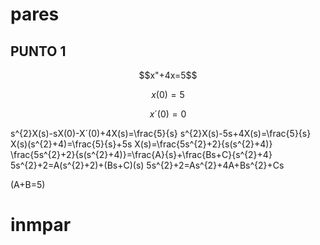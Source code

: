# pares
## PUNTO 1


$$x"+4x=5$$ 

$$x(0)=5$$           

$$x´(0)=0$$

s^{2}X(s)-sX(0)-X´(0)+4X(s)=\frac{5}{s}
s^{2}X(s)-5s+4X(s)=\frac{5}{s}
X(s)(s^{2}+4)=\frac{5}{s}+5s
X(s)=\frac{5s^{2}+2}{s(s^{2}+4)}
\frac{5s^{2}+2}{s(s^{2}+4)}=\frac{A}{s}+\frac{Bs+C}{s^{2}+4}
5s^{2}+2=A(s^{2}+2)+(Bs+C)(s)
5s^{2}+2=As^{2}+4A+Bs^{2}+Cs

(A+B=5)

# inmpar
